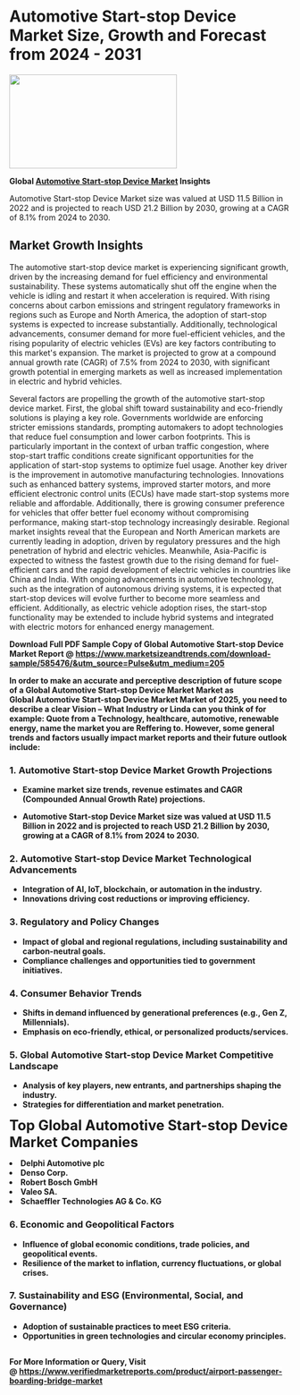 <H1>Automotive Start-stop Device Market Size, Growth and Forecast from 2024 - 2031</H1><img class="aligncenter size-medium wp-image-584254" src="https://thirdeyenews.in/wp-content/uploads/2024/09/Global-Market-Research-300x168.jpeg" alt="" width="300" height="168" /><p><strong>Global&nbsp;<a href="https://www.marketsizeandtrends.com/download-sample/585476/&amp;utm_source=Pulse&amp;utm_medium=205">Automotive Start-stop Device Market</a> Insights</strong></p><p>Automotive Start-stop Device Market size was valued at USD 11.5 Billion in 2022 and is projected to reach USD 21.2 Billion by 2030, growing at a CAGR of 8.1% from 2024 to 2030.</p><p><h2>Market Growth Insights</h2> <p>The automotive start-stop device market is experiencing significant growth, driven by the increasing demand for fuel efficiency and environmental sustainability. These systems automatically shut off the engine when the vehicle is idling and restart it when acceleration is required. With rising concerns about carbon emissions and stringent regulatory frameworks in regions such as Europe and North America, the adoption of start-stop systems is expected to increase substantially. Additionally, technological advancements, consumer demand for more fuel-efficient vehicles, and the rising popularity of electric vehicles (EVs) are key factors contributing to this market's expansion. The market is projected to grow at a compound annual growth rate (CAGR) of 7.5% from 2024 to 2030, with significant growth potential in emerging markets as well as increased implementation in electric and hybrid vehicles.</p> <p><strong></strong></p> <p>Several factors are propelling the growth of the automotive start-stop device market. First, the global shift toward sustainability and eco-friendly solutions is playing a key role. Governments worldwide are enforcing stricter emissions standards, prompting automakers to adopt technologies that reduce fuel consumption and lower carbon footprints. This is particularly important in the context of urban traffic congestion, where stop-start traffic conditions create significant opportunities for the application of start-stop systems to optimize fuel usage. Another key driver is the improvement in automotive manufacturing technologies. Innovations such as enhanced battery systems, improved starter motors, and more efficient electronic control units (ECUs) have made start-stop systems more reliable and affordable. Additionally, there is growing consumer preference for vehicles that offer better fuel economy without compromising performance, making start-stop technology increasingly desirable. Regional market insights reveal that the European and North American markets are currently leading in adoption, driven by regulatory pressures and the high penetration of hybrid and electric vehicles. Meanwhile, Asia-Pacific is expected to witness the fastest growth due to the rising demand for fuel-efficient cars and the rapid development of electric vehicles in countries like China and India. With ongoing advancements in automotive technology, such as the integration of autonomous driving systems, it is expected that start-stop devices will evolve further to become more seamless and efficient. Additionally, as electric vehicle adoption rises, the start-stop functionality may be extended to include hybrid systems and integrated with electric motors for enhanced energy management.</p> <p><strong></p><p><span class=""><strong>Download Full PDF Sample Copy of Global Automotive Start-stop Device Market Report</strong> @ <a href="https://www.marketsizeandtrends.com/download-sample/585476/&amp;utm_source=Pulse&amp;utm_medium=205" target="_blank">https://www.marketsizeandtrends.com/download-sample/585476/&amp;utm_source=Pulse&amp;utm_medium=205</a></span></p><p>In order to make an accurate and perceptive description of future scope of a Global&nbsp;Automotive Start-stop Device Market Market as Global&nbsp;Automotive Start-stop Device Market Market of 2025, you need to describe a clear Vision &ndash; What Industry or Linda can you think of for example: Quote from a Technology, healthcare, automotive, renewable energy, name the market you are Reffering to. However, some general trends and factors usually impact market reports and their future outlook include:</p><h3>1.&nbsp;<strong>Automotive Start-stop Device Market Growth Projections</strong></h3><ul><li>Examine market size trends, revenue estimates and CAGR (Compounded Annual Growth Rate) projections.</li><li><p>Automotive Start-stop Device Market size was valued at USD 11.5 Billion in 2022 and is projected to reach USD 21.2 Billion by 2030, growing at a CAGR of 8.1% from 2024 to 2030.</p></li></ul><h3>2.&nbsp;<strong>Automotive Start-stop Device Market Technological Advancements</strong></h3><ul><li>Integration of AI, IoT, blockchain, or automation in the industry.</li><li>Innovations driving cost reductions or improving efficiency.</li></ul><h3>3.&nbsp;<strong>Regulatory and Policy Changes</strong></h3><ul><li>Impact of global and regional regulations, including sustainability and carbon-neutral goals.</li><li>Compliance challenges and opportunities tied to government initiatives.</li></ul><h3>4.&nbsp;<strong>Consumer Behavior Trends</strong></h3><ul><li>Shifts in demand influenced by generational preferences (e.g., Gen Z, Millennials).</li><li>Emphasis on eco-friendly, ethical, or personalized products/services.</li></ul><h3>5.&nbsp;<strong>Global Automotive Start-stop Device Market Competitive Landscape</strong></h3><ul><li>Analysis of key players, new entrants, and partnerships shaping the industry.</li><li>Strategies for differentiation and market penetration.</li></ul><p data-pm-slice="1 1 []"><span style="color: inherit; font-family: inherit; font-size: 25px;">Top Global Automotive Start-stop Device Market Companies</span></p><div class="" data-test-id=""><p><li>Delphi Automotive plc</li><li> Denso Corp.</li><li> Robert Bosch GmbH</li><li> Valeo SA.</li><li> Schaeffler Technologies AG & Co. KG</li></p></div><h3>6.&nbsp;<strong>Economic and Geopolitical Factors</strong></h3><ul><li>Influence of global economic conditions, trade policies, and geopolitical events.</li><li>Resilience of the market to inflation, currency fluctuations, or global crises.</li></ul><h3>7.&nbsp;<strong>Sustainability and ESG (Environmental, Social, and Governance)</strong></h3><ul><li>Adoption of sustainable practices to meet ESG criteria.</li><li>Opportunities in green technologies and circular economy principles.</li></ul><h2><strong style="font-size: 14px;">For More Information or Query, Visit @&nbsp;</strong><a style="background-color: #ffffff; font-size: 14px;" href="https://www.marketsizeandtrends.com/report/automotive-start-stop-device-market/" target="_blank">https://www.verifiedmarketreports.com/product/airport-passenger-boarding-bridge-market</a></h2>
